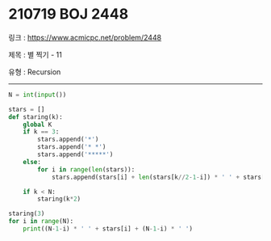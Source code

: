 # 210719 BOJ 2448

링크 : https://www.acmicpc.net/problem/2448

제목 : 별 찍기 - 11

유형 : Recursion

---

```python
N = int(input())

stars = []
def staring(k):
    global K
    if k == 3:
        stars.append('*')
        stars.append('* *')
        stars.append('*****')    
    else:
        for i in range(len(stars)):
            stars.append(stars[i] + len(stars[k//2-1-i]) * ' ' + stars[i])

    if k < N:
        staring(k*2)

staring(3)
for i in range(N):
    print((N-1-i) * ' ' + stars[i] + (N-1-i) * ' ')
```
